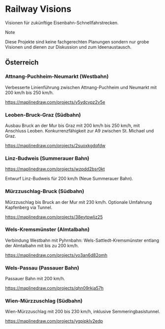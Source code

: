# Railway Visions

Visionen für zukünftige Eisenbahn-Schnellfahrstrecken.

> [!NOTE]
> Diese Projekte sind keine fachgerechten Planungen sondern nur grobe Visionen und dienen zur
> Diskussion und zum Ideenaustausch.

## Österreich

### Attnang-Puchheim-Neumarkt (Westbahn)

Verbesserte Linienführung zwischen Attnang-Puchheim und Neumarkt mit 200 km/h bis 250 km/h.

https://maplinedraw.com/projects/v5ydcvpz2v5e

### Leoben-Bruck-Graz (Südbahn)

Ausbau Bruck an der Mur bis Graz mit 200 km/h bis 250 km/h, mit Anschluss Leoben. Konkurrenzfähigkeit zur A9 zwischen St. Michael und Graz.

https://maplinedraw.com/projects/2suoxkgdqfdw

### Linz-Budweis (Summerauer Bahn)

https://maplinedraw.com/projects/wzpdd2bsr0kt

Entwurf Linz-Budweis für 200 km/h (Neue Summerauer Bahn).

### Mürzzuschlag-Bruck (Südbahn)

Mürzzuschlag bis Bruck an der Mur mit 230 km/h. Optionale Umfahrung Kapfenberg via Tunnel.

https://maplinedraw.com/projects/38eytpwljz25

### Wels-Kremsmünster (Almtalbahn)

Verbindung Westbahn mit Pyhrnbahn: Wels-Sattledt-Kremsmünster entlang der Almtalbahn mit bis zu 200 km/h.

https://maplinedraw.com/projects/yo3an6d82omh

### Wels-Passau (Passauer Bahn)

Passauer Bahn mit 200 km/h.

https://maplinedraw.com/projects/qhn09rkja57h

### Wien-Mürzzuschlag (Südbahn)

Wien-Mürzzuschlag mit 200 bis 230 km/h, inklusive Semmeringbasistunnel.

https://maplinedraw.com/projects/ygpipklv2edp

